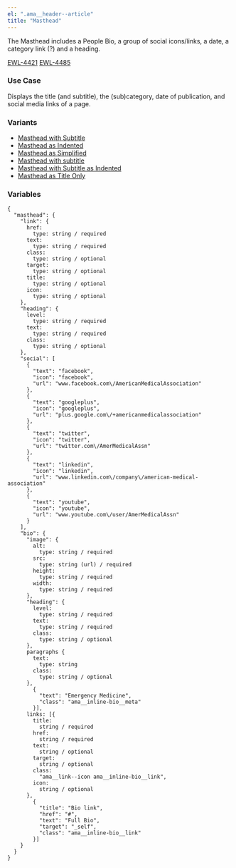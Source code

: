 ```yaml
---
el: ".ama__header--article"
title: "Masthead"
---
```


The Masthead includes a People Bio, a group of social icons/links, a date, a category link (?) and a heading.

[EWL-4421](https://issues.ama-assn.org/browse/EWL-4421)
[EWL-4485](https://issues.ama-assn.org/browse/EWL-4485)

### Use Case
Displays the title (and subtitle), the (sub)category, date of publication, and social media links of a page.

### Variants
- [Masthead with Subtitle](?p=organisms-masthead-with-subtitle)
- [Masthead as Indented](?p=organisms-masthead-as-indented)
- [Masthead as Simplified](?p=organisms-masthead-as-simplified)
- [Masthead with subtitle](?p=organisms-masthead-with-subtitle)
- [Masthead with Subtitle as Indented](?p=organisms-masthead-with-subtitle-as-indented)
- [Masthead as Title Only](?p=organisms-masthead-as-title-only)

### Variables
~~~
{
  "masthead": {
    "link": {
      href:
        type: string / required
      text:
        type: string / required
      class:
        type: string / optional
      target:
        type: string / optional
      title:
        type: string / optional
      icon:
        type: string / optional
    },
    "heading": {
      level:
        type: string / required
      text:
        type: string / required
      class:
        type: string / optional
    },
    "social": [
      {
        "text": "facebook",
        "icon": "facebook",
        "url": "www.facebook.com\/AmericanMedicalAssociation"
      },
      {
        "text": "googleplus",
        "icon": "googleplus",
        "url": "plus.google.com\/+americanmedicalassociation"
      },
      {
        "text": "twitter",
        "icon": "twitter",
        "url": "twitter.com\/AmerMedicalAssn"
      },
      {
        "text": "linkedin",
        "icon": "linkedin",
        "url": "www.linkedin.com\/company\/american-medical-association"
      },
      {
        "text": "youtube",
        "icon": "youtube",
        "url": "www.youtube.com\/user/AmerMedicalAssn"
      }
    ],
    "bio": {
      "image": {
        alt:
          type: string / required
        src:
          type: string (url) / required
        height:
          type: string / required
        width:
          type: string / required
      },
      "heading": {
        level:
          type: string / required
        text:
          type: string / required
        class:
          type: string / optional
      },
      paragraphs {
        text:
          type: string
        class:
          type: string / optional
      },
        {
          "text": "Emergency Medicine",
          "class": "ama__inline-bio__meta"
        }],
      links: [{
        title: 
          string / required
        href: 
          string / required
        text: 
          string / optional
        target: 
          string / optional
        class: 
          "ama__link--icon ama__inline-bio__link",
        icon: 
          string / optional
      },
        {
          "title": "Bio link",
          "href": "#",
          "text": "Full Bio",
          "target": "_self",
          "class": "ama__inline-bio__link"
        }]
    }
  }
}

~~~
